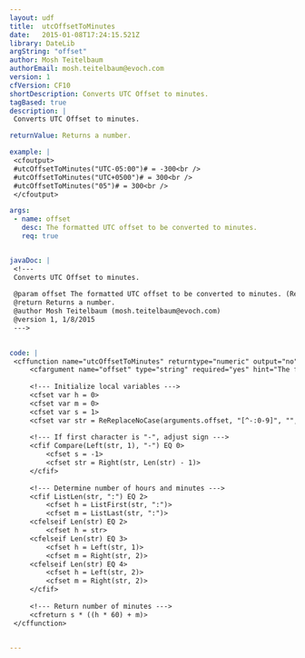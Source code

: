 ```yaml
---
layout: udf
title:  utcOffsetToMinutes
date:   2015-01-08T17:24:15.521Z
library: DateLib
argString: "offset"
author: Mosh Teitelbaum
authorEmail: mosh.teitelbaum@evoch.com
version: 1
cfVersion: CF10
shortDescription: Converts UTC Offset to minutes.
tagBased: true
description: |
 Converts UTC Offset to minutes.

returnValue: Returns a number.

example: |
 <cfoutput>
 #utcOffsetToMinutes("UTC-05:00")# = -300<br />
 #utcOffsetToMinutes("UTC+0500")# = 300<br />
 #utcOffsetToMinutes("05")# = 300<br />
 </cfoutput>

args:
 - name: offset
   desc: The formatted UTC offset to be converted to minutes.
   req: true


javaDoc: |
 <!---
 Converts UTC Offset to minutes.
 
 @param offset The formatted UTC offset to be converted to minutes. (Required)
 @return Returns a number.
 @author Mosh Teitelbaum (mosh.teitelbaum@evoch.com)
 @version 1, 1/8/2015
 --->
 

code: |
 <cffunction name="utcOffsetToMinutes" returntype="numeric" output="no" description="Converts UTC Offset to minutes.">
     <cfargument name="offset" type="string" required="yes" hint="The formatted UTC offset to be converted to minutes.">
 
     <!--- Initialize local variables --->
     <cfset var h = 0>                                                            <!--- hours --->
     <cfset var m = 0>                                                            <!--- minutes --->
     <cfset var s = 1>                                                            <!--- sign --->
     <cfset var str = ReReplaceNoCase(arguments.offset, "[^-:0-9]", "", "ALL")>    <!--- offset with non-important characters removed --->
 
     <!--- If first character is "-", adjust sign --->
     <cfif Compare(Left(str, 1), "-") EQ 0>
         <cfset s = -1>
         <cfset str = Right(str, Len(str) - 1)>
     </cfif>
 
     <!--- Determine number of hours and minutes --->
     <cfif ListLen(str, ":") EQ 2>
         <cfset h = ListFirst(str, ":")>
         <cfset m = ListLast(str, ":")>
     <cfelseif Len(str) EQ 2>
         <cfset h = str>
     <cfelseif Len(str) EQ 3>
         <cfset h = Left(str, 1)>
         <cfset m = Right(str, 2)>
     <cfelseif Len(str) EQ 4>
         <cfset h = Left(str, 2)>
         <cfset m = Right(str, 2)>
     </cfif>
 
     <!--- Return number of minutes --->
     <cfreturn s * ((h * 60) + m)>
 </cffunction>
 

---
```


